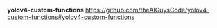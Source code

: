 **yolov4-custom-functions**
https://github.com/theAIGuysCode/yolov4-custom-functions#yolov4-custom-functions	
